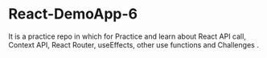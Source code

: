# React-DemoApp-6
It is a practice repo in which for Practice and learn about React API call, Context API, React Router, useEffects, other use functions and Challenges .
